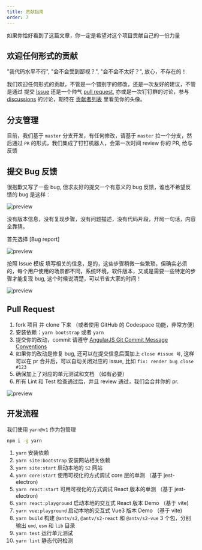 ```yaml
---
title: 贡献指南
order: 7
---
```


如果你恰好看到了这篇文章，你一定是希望对这个项目贡献自己的一份力量

## 欢迎任何形式的贡献

"我代码水平不行", "会不会受到鄙视？", "会不会不太好？", 放心，不存在的！

我们欢迎任何形式的贡献，不管是一个错别字的修改，还是一次友好的建议，不管是通过 提交 [Issue](https://github.com/antvis/S2/issues/new/choose)
还是一个帅气 [pull request](https://github.com/antvis/S2/pulls), 亦或是一次钉钉群的讨论，参与 [discussions](https://github.com/antvis/S2/discussions) 的讨论，期待在 [贡献者列表](https://github.com/antvis/S2/graphs/contributors) 里看见你的头像。

## 分支管理

目前，我们基于 `master` 分支开发，有任何修改，请基于 `master` 拉一个分支，然后通过 `PR` 的形式，我们集成了钉钉机器人，会第一次时间 review 你的 PR, 给与反馈

## 提交 Bug 反馈

很抱歉又写了一些 bug, 但求友好的提交一个有意义的 bug 反馈，谁也不希望反馈的 bug 是这样：

![preview](https://gw.alipayobjects.com/zos/antfincdn/j0jUvKwT%26/dd59fe64-7108-4ad7-a544-e19d79eea890.png)

没有版本信息，没有复现步骤，没有问题描述，没有代码片段，开局一句话，内容全靠猜。

首先选择 [Bug report]

![preview](https://gw.alipayobjects.com/zos/antfincdn/oAnzfiVl2/9d83b3e8-b05c-4475-b736-92c45448546a.png)

按照 Issue 模板 填写相关的信息，是的，这些步骤稍微一些繁琐，但确实必须的，每个用户使用的场景都不同，系统环境，软件版本，又或是需要一些特定的步骤才能复现 bug, 这个时候说清楚，可以节省大家的时间！

![preview](https://gw.alipayobjects.com/zos/antfincdn/05O3p5nE5/d0d4b120-e5aa-4b51-918b-8a573f8fb794.png)

## Pull Request

1. fork 项目 并 clone 下来 （或者使用 GitHub 的 Codespace 功能，非常方便）
2. 安装依赖：`yarn bootstrap` 或者 `yarn`
3. 提交你的改动，commit 请遵守 [AngularJS Git Commit Message Conventions](https://docs.google.com/document/d/1QrDFcIiPjSLDn3EL15IJygNPiHORgU1_OOAqWjiDU5Y/edit#heading=h.uyo6cb12dt6w)
4. 如果你的改动是修复 bug, 还可以在提交信息后面加上 `close #issue 号`, 这样可以在 pr 合并后，可以自动关闭对应的 issue, 比如 `fix: render bug close #123`
5. 确保加上了对应的单元测试和文档 （如有必要）
6. 所有 Lint 和 Test 检查通过后，并且 review 通过，我们会合并你的 pr.

![preview](https://gw.alipayobjects.com/zos/antfincdn/ssOxFrycD/86339514-5f9a-4101-8690-e47c97cd8af5.png)

## 开发流程

我们使用 `yarn@v1` 作为包管理

```bash
npm i -g yarn
```

1. `yarn` 安装依赖
2. `yarn site:bootstrap` 安装网站相关依赖
3. `yarn site:start` 启动本地的 `S2` 网站
4. `yarn core:start` 使用可视化的方式调试 core 层的单测 （基于 jest-electron)
5. `yarn react:start` 可用可视化的方式调试 React 版本的单测 （基于 jest-electron)
6. `yarn react:playground` 启动本地的交互式 React 版本 Demo （基于 vite)
7. `yarn vue:playground` 启动本地的交互式 Vue3 版本 Demo （基于 vite)
8. `yarn build` 构建 `@antv/s2`, `@antv/s2-react` 和 `@antv/s2-vue` 3 个包，分别输出 `umd`, `esm` 和 `lib` 目录
9. `yarn test` 运行单元测试
10. `yarn lint` 静态代码检测
